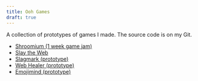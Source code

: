 ```yaml
---
title: Ooh Games
draft: true
---
```

A collection of prototypes of games I made. The source code is on my Git.

<ul>
    <li><a href="https://donleche.itch.io/shroomium" rel="noopener">Shroomium (1 week game jam)</a></li>
    <li><a href="https://slaytheweb.cards" rel="noopener">Slay the Web</a></li>
    <li><a href="https://slagmark.0sk.ar" rel="noopener">Slagmark (prototype)</a></li>
    <li><a href="https://webhealer.0sk.ar" rel="noopener">Web Healer (prototype)</a></li>
    <li><a href="https://emojimind.0sk.ar" rel="noopener">Emojimind (prototype)</a></li>
</ul>
